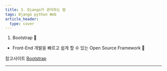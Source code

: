 ```yaml
---
title: 3. Django가 관리하는 법
tags: Django python Web
article_header:
  type: cover
---
```


1. Bootstrap :ghost:
- Front-End 개발을 빠르고 쉽게 할 수 있는 Open Source Framework :star2:

참고사이트 [Bootstrap](https://getbootstrap.com/)
<!--more-->

---

